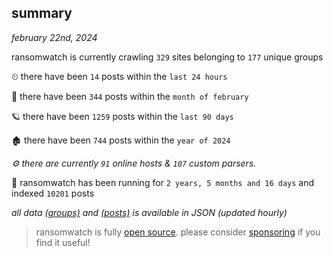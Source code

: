 
## summary
_february 22nd, 2024_

ransomwatch is currently crawling `329` sites belonging to `177` unique groups

⏲ there have been `14` posts within the `last 24 hours`

🦈 there have been `344` posts within the `month of february`

🪐 there have been `1259` posts within the `last 90 days`

🏚 there have been `744` posts within the `year of 2024`

_⚙️ there are currently `91` online hosts & `107` custom parsers._

🦕 ransomwatch has been running for `2 years, 5 months and 16 days` and indexed `10201` posts

_all data  [(groups)](http://ransomwhat.telemetry.ltd/groups) and [(posts)](http://ransomwhat.telemetry.ltd/posts) is available in JSON (updated hourly)_

> ransomwatch is fully [open source](https://github.com/joshhighet/ransomwatch#ransomwatch--). please consider [sponsoring](https://github.com/sponsors/joshhighet) if you find it useful!
